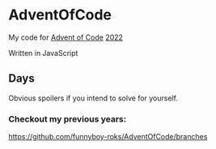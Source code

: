 # AdventOfCode

My code for [Advent of Code](https://adventofcode.com/2022) [2022](https://en.wikipedia.org/wiki/2022 'lol')

Written in JavaScript

## Days

Obvious spoilers if you intend to solve for yourself.

<!-- [`01`](https://github.com/funnyboy-roks/AdventOfCode/blob/2022/src/com/funnyboyroks/Day01.js) -->
<!-- [`02`](https://github.com/funnyboy-roks/AdventOfCode/blob/2022/src/com/funnyboyroks/Day02.js) -->
<!-- [`03`](https://github.com/funnyboy-roks/AdventOfCode/blob/2022/src/com/funnyboyroks/Day03.js) -->
<!-- [`04`](https://github.com/funnyboy-roks/AdventOfCode/blob/2022/src/com/funnyboyroks/Day04.js) -->
<!-- [`05`](https://github.com/funnyboy-roks/AdventOfCode/blob/2022/src/com/funnyboyroks/Day05.js)   -->
<!-- [`06`](https://github.com/funnyboy-roks/AdventOfCode/blob/2022/src/com/funnyboyroks/Day06.js) -->
<!-- [`07`](https://github.com/funnyboy-roks/AdventOfCode/blob/2022/src/com/funnyboyroks/Day07.js) -->
<!-- [`08`](https://github.com/funnyboy-roks/AdventOfCode/blob/2022/src/com/funnyboyroks/Day08.js) -->
<!-- [`09`](https://github.com/funnyboy-roks/AdventOfCode/blob/2022/src/com/funnyboyroks/Day09.js) -->
<!-- [`10`](https://github.com/funnyboy-roks/AdventOfCode/blob/2022/src/com/funnyboyroks/Day10.js)   -->
<!-- [`11`](https://github.com/funnyboy-roks/AdventOfCode/blob/2022/src/com/funnyboyroks/Day11.js) -->
<!-- [`12`](https://github.com/funnyboy-roks/AdventOfCode/blob/2022/src/com/funnyboyroks/Day12.js) -->
<!-- [`13`](https://github.com/funnyboy-roks/AdventOfCode/blob/2022/src/com/funnyboyroks/Day13.js) -->
<!-- [`14`](https://github.com/funnyboy-roks/AdventOfCode/blob/2022/src/com/funnyboyroks/Day14.js) -->
<!-- [`15`](https://github.com/funnyboy-roks/AdventOfCode/blob/2022/src/com/funnyboyroks/Day15.js)   -->
<!-- [`16`](https://github.com/funnyboy-roks/AdventOfCode/blob/2022/src/com/funnyboyroks/Day16.js) -->
<!-- [`17`](https://github.com/funnyboy-roks/AdventOfCode/blob/2022/src/com/funnyboyroks/Day17.js) -->
<!-- [`18`](https://github.com/funnyboy-roks/AdventOfCode/blob/2022/src/com/funnyboyroks/Day18.js) -->
<!-- [`19`](https://github.com/funnyboy-roks/AdventOfCode/blob/2022/src/com/funnyboyroks/Day19.js) -->
<!-- [`20`](https://github.com/funnyboy-roks/AdventOfCode/blob/2022/src/com/funnyboyroks/Day10.js)   -->
<!-- [`21`](https://github.com/funnyboy-roks/AdventOfCode/blob/2022/src/com/funnyboyroks/Day21.js) -->
<!-- [`22`](https://github.com/funnyboy-roks/AdventOfCode/blob/2022/src/com/funnyboyroks/Day22.js) -->
<!-- [`23`](https://github.com/funnyboy-roks/AdventOfCode/blob/2022/src/com/funnyboyroks/Day23.js) -->
<!-- [`24`](https://github.com/funnyboy-roks/AdventOfCode/blob/2022/src/com/funnyboyroks/Day24.js) -->
<!-- [`25`](https://github.com/funnyboy-roks/AdventOfCode/blob/2022/src/com/funnyboyroks/Day25.js) -->

### Checkout my previous years:  
https://github.com/funnyboy-roks/AdventOfCode/branches
